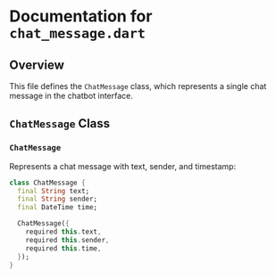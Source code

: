 # Documentation for `chat_message.dart`

## Overview
This file defines the `ChatMessage` class, which represents a single chat message in the chatbot interface.

## `ChatMessage` Class
### `ChatMessage`
Represents a chat message with text, sender, and timestamp:
```dart
class ChatMessage {
  final String text;
  final String sender;
  final DateTime time;

  ChatMessage({
    required this.text,
    required this.sender,
    required this.time,
  });
}
